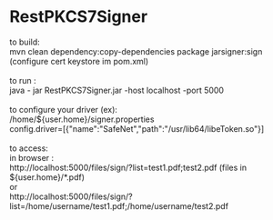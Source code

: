 # RestPKCS7Signer<br/>
to build:<br/>
mvn clean dependency:copy-dependencies package jarsigner:sign (configure cert keystore im pom.xml)
<br/><br/>
to run :<br/>
java - jar RestPKCS7Signer.jar -host localhost -port 5000
<br/><br/>
to configure your driver (ex):<br/>
/home/${user.home}/signer.properties<br/>
config.driver=[{"name":"SafeNet","path":"/usr/lib64/libeToken.so"}]
<br/>
<br/>
to access:
<br/>
in browser : <br/>
http://localhost:5000/files/sign/?list=test1.pdf;test2.pdf  (files in ${user.home}/*.pdf)
<br/> or<br/>
http://localhost:5000/files/sign/?list=/home/username/test1.pdf;/home/username/test2.pdf


